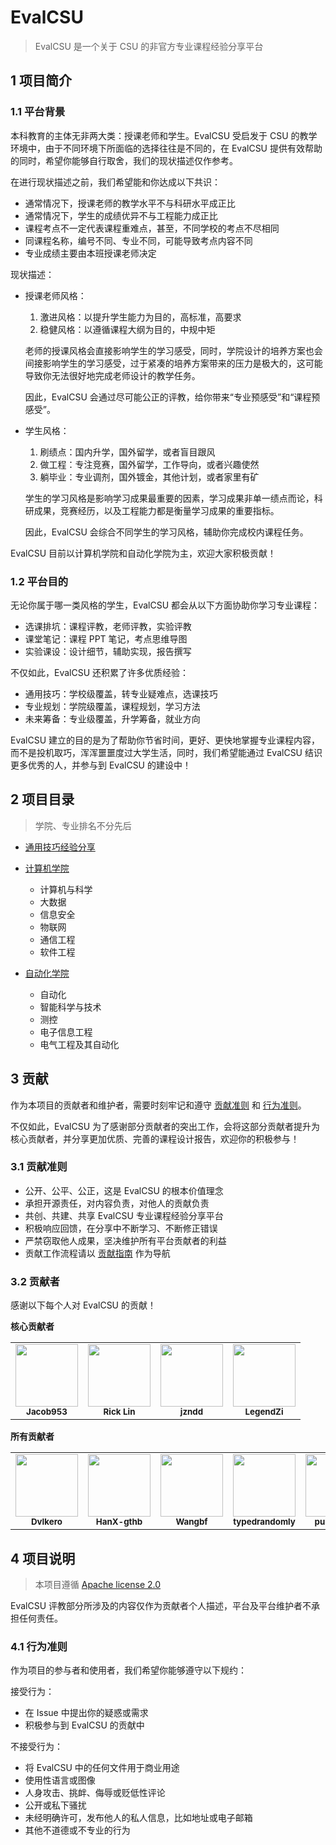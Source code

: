 # EvalCSU

> EvalCSU 是一个关于 CSU 的非官方专业课程经验分享平台

## 1 项目简介

### 1.1 平台背景

本科教育的主体无非两大类：授课老师和学生。EvalCSU 受启发于 CSU 的教学环境中，由于不同环境下所面临的选择往往是不同的，在 EvalCSU 提供有效帮助的同时，希望你能够自行取舍，我们的现状描述仅作参考。

在进行现状描述之前，我们希望能和你达成以下共识：

- 通常情况下，授课老师的教学水平不与科研水平成正比
- 通常情况下，学生的成绩优异不与工程能力成正比
- 课程考点不一定代表课程重难点，甚至，不同学校的考点不尽相同
- 同课程名称，编号不同、专业不同，可能导致考点内容不同
- 专业成绩主要由本班授课老师决定

现状描述：

- 授课老师风格：

  1. 激进风格：以提升学生能力为目的，高标准，高要求
  2. 稳健风格：以遵循课程大纲为目的，中规中矩

  老师的授课风格会直接影响学生的学习感受，同时，学院设计的培养方案也会间接影响学生的学习感受，过于紧凑的培养方案带来的压力是极大的，这可能导致你无法很好地完成老师设计的教学任务。

  因此，EvalCSU 会通过尽可能公正的评教，给你带来“专业预感受”和“课程预感受”。

- 学生风格：

  1. 刷绩点：国内升学，国外留学，或者盲目跟风
  2. 做工程：专注竞赛，国外留学，工作导向，或者兴趣使然
  3. 躺毕业：专业调剂，国外镀金，其他计划，或者家里有矿

  学生的学习风格是影响学习成果最重要的因素，学习成果非单一绩点而论，科研成果，竞赛经历，以及工程能力都是衡量学习成果的重要指标。

  因此，EvalCSU 会综合不同学生的学习风格，辅助你完成校内课程任务。

EvalCSU 目前以计算机学院和自动化学院为主，欢迎大家积极贡献！

### 1.2 平台目的

无论你属于哪一类风格的学生，EvalCSU 都会从以下方面协助你学习专业课程：

- 选课排坑：课程评教，老师评教，实验评教
- 课堂笔记：课程 PPT 笔记，考点思维导图
- 实验课设：设计细节，辅助实现，报告撰写

不仅如此，EvalCSU 还积累了许多优质经验：

- 通用技巧：学校级覆盖，转专业疑难点，选课技巧
- 专业规划：学院级覆盖，课程规划，学习方法
- 未来筹备：专业级覆盖，升学筹备，就业方向

EvalCSU 建立的目的是为了帮助你节省时间，更好、更快地掌握专业课程内容，而不是投机取巧，浑浑噩噩度过大学生活，同时，我们希望能通过 EvalCSU 结识更多优秀的人，并参与到 EvalCSU 的建设中！

## 2 项目目录

> 学院、专业排名不分先后

- [通用技巧经验分享](docs/global/GENERALTIPS.md)

- [计算机学院](docs/faculty/cse/README.md)

  - 计算机与科学
  - 大数据
  - 信息安全
  - 物联网
  - 通信工程
  - 软件工程

- [自动化学院](docs/faculty/soa/README.md)

  - 自动化
  - 智能科学与技术
  - 测控
  - 电子信息工程
  - 电气工程及其自动化

## 3 贡献

作为本项目的贡献者和维护者，需要时刻牢记和遵守 [贡献准则](#31-贡献准则) 和 [行为准则](#41-行为准则)。

不仅如此，EvalCSU 为了感谢部分贡献者的突出工作，会将这部分贡献者提升为核心贡献者，并分享更加优质、完善的课程设计报告，欢迎你的积极参与！

### 3.1 贡献准则

- 公开、公平、公正，这是 EvalCSU 的根本价值理念
- 承担开源责任，对内容负责，对他人的贡献负责
- 共创、共建、共享 EvalCSU 专业课程经验分享平台
- 积极响应回馈，在分享中不断学习、不断修正错误
- 严禁窃取他人成果，坚决维护所有平台贡献者的利益
- 贡献工作流程请以 [贡献指南](docs/global/zh-simplify/CONTRIBUTION.md) 作为导航

### 3.2 贡献者

感谢以下每个人对 EvalCSU 的贡献！

**核心贡献者**

<table>
    <tr>
        <td align="center"><img src="https://avatars.githubusercontent.com/u/64075563?s=120&v=4" width="100px;" alt=""/><br /><sub><b>Jacob953</b></sub></td>
        <td align="center"><img src="https://avatars.githubusercontent.com/u/74520253?s=120&v=4" width="100px;" alt=""/><br /><sub><b>Rick Lin</b></sub></td>
        <td align="center"><img src="https://avatars.githubusercontent.com/u/72350550?s=120&v=4" width="100px;" alt=""/><br /><sub><b>jzndd</b></sub></td>
        <td align="center"><img src="https://avatars.githubusercontent.com/u/65447998?s=120&v=4" width="100px;" alt=""/><br /><sub><b>LegendZi</b></sub></td>
    </tr>
</table>

**所有贡献者**

<table>
    <tr>
        <td align="center"><img src="https://avatars.githubusercontent.com/u/63287428?s=120&v=4" width="100px;" alt=""/><br /><sub><b>DvIkero</b></sub></td>
        <td align="center"><img src="https://avatars.githubusercontent.com/u/94861831?s=120&v=4" width="100px;" alt=""/><br /><sub><b>HanX-gthb</b></sub></td>
        <td align="center"><img src="https://avatars.githubusercontent.com/u/72063459?s=120&v=4" width="100px;" alt=""/><br /><sub><b>Wangbf</b></sub></td>
        <td align="center"><img src="https://avatars.githubusercontent.com/u/62288395?s=120&v=4" width="100px;" alt=""/><br /><sub><b>typedrandomly</b></sub></td>
        <td align="center"><img src="https://avatars.githubusercontent.com/u/72177652?s=120&v=4" width="100px;" alt=""/><br /><sub><b>puzi12138</b></sub></td>
    </tr>
</table>

## 4 项目说明

> 本项目遵循 [Apache license 2.0](https://github.com/Jacob953/evalcsu/blob/main/LICENSE)

EvalCSU 评教部分所涉及的内容仅作为贡献者个人描述，平台及平台维护者不承担任何责任。

### 4.1 行为准则

作为项目的参与者和使用者，我们希望你能够遵守以下规约：

接受行为：

- 在 Issue 中提出你的疑惑或需求
- 积极参与到 EvalCSU 的贡献中

不接受行为：

- 将 EvalCSU 中的任何文件用于商业用途
- 使用性语言或图像
- 人身攻击、挑衅、侮辱或贬低性评论
- 公开或私下骚扰
- 未经明确许可，发布他人的私人信息，比如地址或电子邮箱
- 其他不道德或不专业的行为
